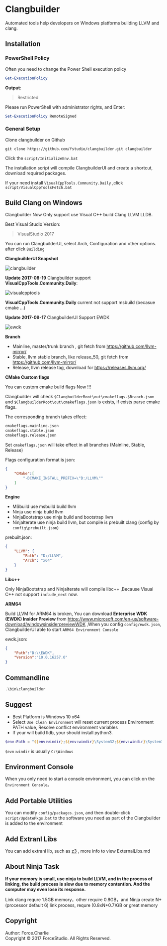 # Clangbuilder

Automated tools help developers on Windows platforms building LLVM and clang.
 

## Installation

### PowerShell Policy

Often you need to change the Power Shell execution policy

```powershell
Get-ExecutionPolicy
```

**Output**:

> Restricted

Please run PowerShell with administrator rights, and Enter:   

```powershell
Set-ExecutionPolicy RemoteSigned
```

### General Setup

Clone clangbuilder on Github

```shell
git clone https://github.com/fstudio/clangbuilder.git clangbuilder
```

Click the `script/InitializeEnv.bat`

The installation script will compile ClangbuilderUI and create a shortcut, download required packages.

If your need install `VisualCppTools.Community.Daily` ,click `script/VisualCppToolsFetch.bat`


## Build Clang on Windows

Clangbuilder Now Only support use Visual C++ build Clang LLVM LLDB. 

Best Visual Studio Version:

>VisualStudio 2017

You can run ClangbuilderUI, select Arch, Configuration and other options. after click `Building`

**ClangbuilderUI Snapshot**

![clangbuilder](./images/cbui.png)

**Update 2017-08-19** Clangbuilder support **VisualCppTools.Community.Daily**:

![visualcpptools](./images/visualcpptools.png)

**VisualCppTools.Community.Daily** current not support msbuild (becasue cmake ...)

**Update 2017-09-17** ClangbuilderUI Support EWDK

![ewdk](./images/ewdk.png)

**Branch**

+  Mainline, master/trunk branch , git fetch from https://github.com/llvm-mirror/
+  Stable, llvm stable branch, like release_50, git fetch from https://github.com/llvm-mirror/
+  Release, llvm release tag, download for https://releases.llvm.org/

**CMake Custom flags**

You can custom cmake build flags Now !!!

Clangbuilder will check `$ClangbuilderRoot\out\cmakeflags.$Branch.json` and `$ClangbuilderRoot\out\cmakeflags.json` is exists, if exists parse cmake flags.

The corresponding branch takes effect:

```txt
cmakeflags.mainline.json
cmakeflags.stable.json
cmakeflags.release.json
```

Set `cmakeflags.json` will take effect in all branches (Mainline, Stable, Release)

Flags configuration format is json:

```json
{
    "CMake":[
        "-DCMAKE_INSTALL_PREFIX=\"D:/LLVM\""
    ]
}
```

**Engine**

+   MSbuild use msbuild build llvm
+   Ninja use ninja build llvm
+   NinjaBootstrap use ninja build and bootstrap llvm
+   NinjaIterate use ninja build llvm, but compile is prebuilt clang (config by `config\prebuilt.json`)

prebuilt.json:
```json
{
    "LLVM": {
        "Path": "D:/LLVM",
        "Arch": "x64"
    }
}
```

**Libc++**

Only NinjaBootstrap and NinjaIterate will compile libc++ ,Because Visual C++ not support `include_next` now.

**ARM64**

Build LLVM for ARM64 is broken, You can download **Enterprise WDK (EWDK) Insider Preview** from https://www.microsoft.com/en-us/software-download/windowsinsiderpreviewWDK ,When you config `config/ewdk.json`, ClangbuilderUI able to start `ARM64 Environment Console`

ewdk.json:
```json
{
	"Path":"D:\\EWDK",
	"Version":"10.0.16257.0"
}
```

## Commandline

```cmd
.\bin\clangbuilder
```

## Suggest

+   Best Platform is Windows 10 x64 
+   Select `Use Clean Environment` will reset current process Environment PATH value, Resolve conflict environment variables
+   If your will build lldb, your should install python3.

```powershell
$env:Path = "${env:windir};${env:windir}\System32;${env:windir}\System32\Wbem;${env:windir}\System32\WindowsPowerShell\v1.0"
```
`$evn:windir` is usually `C:\Windows`

## Environment Console

When you only need to start a console environment, you can click on the `Environment Console`。

## Add Portable Utilities

You can modify `config/packages.json`, 
and then double-click `script/UpdatePkgs.bat` to the software you need as part of the Clangbuilder is added to the environment


## Add Extranl Libs

You can add extranl lib, such as [z3](https://github.com/Z3Prover/z3) , more info to view ExternalLibs.md

## About Ninja Task

**If your memory is small, use ninja to build LLVM, and in the process of linking, the build process is slow due to memory contention. And the computer may even lose its response.**

Link clang requre 1.5GB memory，other require 0.8GB，and Ninja create N+ (processor default 6) link process, requre (0.8xN+0.7)GB or great memory  

## Copyright

Author: Force.Charlie  
Copyright © 2017 ForceStudio. All Rights Reserved.

